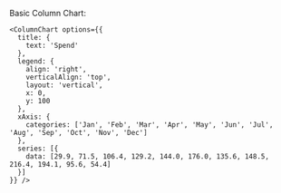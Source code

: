 Basic Column Chart:

    <ColumnChart options={{
      title: {
        text: 'Spend'
      },
      legend: {
        align: 'right',
        verticalAlign: 'top',
        layout: 'vertical',
        x: 0,
        y: 100
      },
      xAxis: {
        categories: ['Jan', 'Feb', 'Mar', 'Apr', 'May', 'Jun', 'Jul', 'Aug', 'Sep', 'Oct', 'Nov', 'Dec']
      },
      series: [{
        data: [29.9, 71.5, 106.4, 129.2, 144.0, 176.0, 135.6, 148.5, 216.4, 194.1, 95.6, 54.4]
      }]
    }} />

